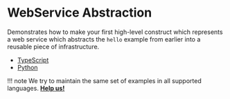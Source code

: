 # WebService Abstraction

Demonstrates how to make your first high-level construct which represents a web service which abstracts the `hello` example from earlier into a reusable piece of infrastructure.

- [TypeScript](https://github.com/awslabs/CDK8s/tree/master/examples/typescript/web-service)
- [Python](https://github.com/awslabs/CDK8s/tree/master/examples/python/web-service)

!!! note
    We try to maintain the same set of examples in all supported languages.
    **[Help us!](./CONTRIBUTING.md)**
